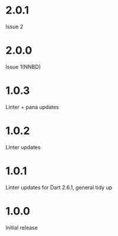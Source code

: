 # 2.0.1
Issue 2

# 2.0.0
Issue 1(NNBD) 

# 1.0.3
Linter + pana updates

# 1.0.2
Linter updates

# 1.0.1
Linter updates for Dart 2.6.1, general tidy up

# 1.0.0
Initial release